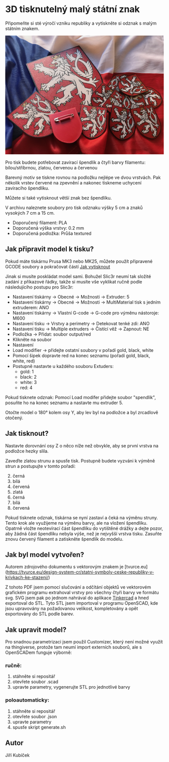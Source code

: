 # 3D tisknutelný malý státní znak

Připomeňte si sté výročí vzniku republiky a vytiskněte si odznak s malým státním znakem.

![ukazka tisku](ukazka.png "Ukazka tisku")


Pro tisk budete potřebovat zavírací špendlík a čtyři barvy filamentu: bílou/stříbrnou, zlatou, červenou a červenou

Barevný motiv se tiskne rovnou na podložku nejlépe ve dvou vrstvách. Pak několik vrstev červené na zpevnění a nakonec tiskneme uchycení zavíracího špendlíku.

Můžete si také vytisknout větší znak bez špendlíku.

V archivu naleznete soubory pro tisk odznaku výšky 5 cm a znaků vysokých 7 cm a 15 cm.

* Doporučený filament: PLA
* Doporučená výška vrstvy: 0.2 mm
* Doporučená podložka: Průša textured

## Jak připravit model k tisku?

Pokud máte tiskárnu Prusa MK3 nebo MK25, můžete použít připravené GCODE soubory a pokračovat částí [Jak vytisknout](#jak-tisknout)

Jinak si musíte poskládat model sami. Bohužel Slic3r neumí tak složité zadání z příkazové řádky, takže si musíte vše vyklikat ručně podle následujícího postupu pro Slic3r:

* Nastavení tiskárny -> Obecné -> Možnosti -> Extruder: 5
* Nastavení tiskárny -> Obecné -> Možnosti -> MultiMaterial tisk s jedním extruderem: ANO
* Nastavení tiskárny -> Vlastní G-code -> G-code pro výměnu nástoroje: M600
* Nastavení tisku -> Vrstvy a perimetry -> Detekovat tenké zdi: ANO
* Nastavení tisku -> Multiple extruders -> Čistící věž -> Zapnout: NE
* Podložka -> Přidat: soubor output/red
* Klikněte na soubor
* Nastavení
* Load modifier -> přidejte ostatní soubory v pořadí gold, black, white
* Pomocí šipek dopravte red na konec seznamu (pořadí gold, black, white, red)
* Postupně nastavte u každého souboru Extuders:
  * gold: 1
  * black: 2
  * white: 3
  * red: 4

Pokud tisknete odznak:
Pomocí Load modifer přidejte soubor "spendlik", posuňte ho na konec seznamu a nastavte mu extruder 5.

Otočte model o 180° kolem osy Y, aby lev byl na podložce a byl zrcadlově otočený.

## Jak tisknout?

Nastavte dorovnání osy Z o něco níže než obvykle, aby se první vrstva na podložce hezky slila.

Zaveďte zlatou strunu a spusťe tisk. Postupně budete vyzváni k výměně strun a postupujte v tomto pořadí:

2. černá
3. bílá
4. červená
5. zlatá
6. černá
7. bílá
8. červená

Pokud tisknete odznak, tiskárna se nyní zastaví a čeká na výměnu struny. Tento krok ale využijeme na výměnu barvy, ale na vložení špendlíku. Opatrně vložte neotevírací část špendlíku do vytištěné drážky a dejte pozor, aby žádná část špendlíku nebyla výše, než je nejvyšší vrstva tisku. Zasuňte znovu červený filament a zatiskněte špendlík do modelu.

## Jak byl model vytvořen?

Autorem zdrojového dokumentu s vektorovým znakem je [tvurce.eu] (https://tvurce.eu/design-system-cr/statni-symboly-ceske-republiky-v-krivkach-ke-stazeni/)

Z tohoto PDF jsem pomocí slučování a odčítání objektů ve vektorovém grafickém programu extrahoval vrstvy pro všechny čtyři barvy ve formátu svg.
SVG jsem pak po jednom nahrával do aplikace [Tinkercad](https://www.tinkercad.com/) a hned exportoval do STL.
Tyto STL jsem importoval v programu OpenSCAD, kde jsou upravovány na požadovanou velikost, kompletovány a opět exportovány do STL podle barev.

## Jak upravit model?

Pro snadnou parametrizaci jsem použil Customizer, který není možné využít na thingiverse, protože tam neumí import externích souborů, ale s OpenSCADem funguje výborně:

### ručně:
1. stáhněte si repositář
2. otevřete soubor .scad
3. upravte parametry, vygenerujte STL pro jednotlivé barvy

### poloautomaticky:
1. stáhněte si repositář
2. otevřete soubor .json
3. upravte parametry
4. spusťe skript generate.sh

## Autor

Jiří Kubíček
